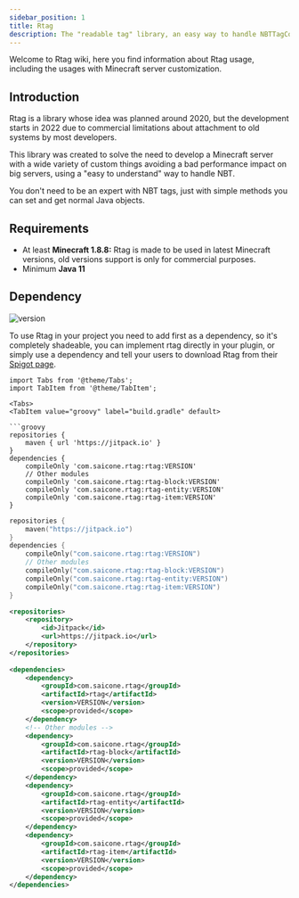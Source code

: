 ```yaml
---
sidebar_position: 1
title: Rtag
description: The "readable tag" library, an easy way to handle NBTTagCompounds.
---
```


Welcome to Rtag wiki, here you find information about Rtag usage, including the usages with Minecraft server customization.

## Introduction

Rtag is a library whose idea was planned around 2020, but the development starts in 2022 due to commercial limitations about attachment to old systems by most developers.

This library was created to solve the need to develop a Minecraft server with a wide variety of custom things avoiding a bad performance impact on big servers, using a "easy to understand" way to handle NBT.

You don't need to be an expert with NBT tags, just with simple methods you can set and get normal Java objects.

## Requirements

*  At least **Minecraft 1.8.8:** Rtag is made to be used in latest Minecraft versions, old versions support is only for commercial purposes.
*  Minimum **Java 11**

## Dependency

![version](https://img.shields.io/github/v/tag/saicone/rtag?label=current%20version&style=for-the-badge)

To use Rtag in your project you need to add first as a dependency, so it's completely shadeable, you can implement rtag directly in your plugin, or simply use a dependency and tell your users to download Rtag from their [Spigot page](https://www.spigotmc.org/resources/rtag.100694/).

```mdx-code-block
import Tabs from '@theme/Tabs';
import TabItem from '@theme/TabItem';

<Tabs>
<TabItem value="groovy" label="build.gradle" default>

```groovy
repositories {
    maven { url 'https://jitpack.io' }
}
dependencies {
    compileOnly 'com.saicone.rtag:rtag:VERSION'
    // Other modules
    compileOnly 'com.saicone.rtag:rtag-block:VERSION'
    compileOnly 'com.saicone.rtag:rtag-entity:VERSION'
    compileOnly 'com.saicone.rtag:rtag-item:VERSION'
}
```

</TabItem>
<TabItem value="kotlin" label="build.gradle.kts">

```kotlin
repositories {
    maven("https://jitpack.io")
}
dependencies {
    compileOnly("com.saicone.rtag:rtag:VERSION")
    // Other modules
    compileOnly("com.saicone.rtag:rtag-block:VERSION")
    compileOnly("com.saicone.rtag:rtag-entity:VERSION")
    compileOnly("com.saicone.rtag:rtag-item:VERSION")
}
```

</TabItem>
<TabItem value="maven" label="pom.xml">

```xml
<repositories>
    <repository>
        <id>Jitpack</id>
        <url>https://jitpack.io</url>
    </repository>
</repositories>
  
<dependencies>
    <dependency>
        <groupId>com.saicone.rtag</groupId>
        <artifactId>rtag</artifactId>
        <version>VERSION</version>
        <scope>provided</scope>
    </dependency>
    <!-- Other modules -->
    <dependency>
        <groupId>com.saicone.rtag</groupId>
        <artifactId>rtag-block</artifactId>
        <version>VERSION</version>
        <scope>provided</scope>
    </dependency>
    <dependency>
        <groupId>com.saicone.rtag</groupId>
        <artifactId>rtag-entity</artifactId>
        <version>VERSION</version>
        <scope>provided</scope>
    </dependency>
    <dependency>
        <groupId>com.saicone.rtag</groupId>
        <artifactId>rtag-item</artifactId>
        <version>VERSION</version>
        <scope>provided</scope>
    </dependency>
</dependencies>
```

</TabItem>
</Tabs>
